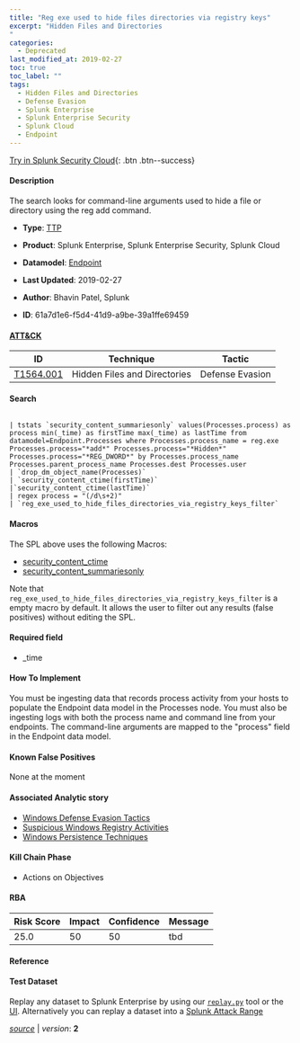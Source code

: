 ```yaml
---
title: "Reg exe used to hide files directories via registry keys"
excerpt: "Hidden Files and Directories
"
categories:
  - Deprecated
last_modified_at: 2019-02-27
toc: true
toc_label: ""
tags:
  - Hidden Files and Directories
  - Defense Evasion
  - Splunk Enterprise
  - Splunk Enterprise Security
  - Splunk Cloud
  - Endpoint
---
```




[Try in Splunk Security Cloud](https://www.splunk.com/en_splunk_app_enrichmentus/cyber-security.html){: .btn .btn--success}

#### Description

The search looks for command-line arguments used to hide a file or directory using the reg add command.

- **Type**: [TTP](https://github.com/splunk/security_content/wiki/object-Analytic-Types)
- **Product**: Splunk Enterprise, Splunk Enterprise Security, Splunk Cloud
- **Datamodel**: [Endpoint](https://docs.splunk.com/Documentation/CIM/latest/User/Endpoint)

- **Last Updated**: 2019-02-27
- **Author**: Bhavin Patel, Splunk
- **ID**: 61a7d1e6-f5d4-41d9-a9be-39a1ffe69459


#### [ATT&CK](https://attack.mitre.org/)

| ID             | Technique        |  Tactic             |
| -------------- | ---------------- |-------------------- |
| [T1564.001](https://attack.mitre.org/techniques/T1564/001/) | Hidden Files and Directories | Defense Evasion |

#### Search

```

| tstats `security_content_summariesonly` values(Processes.process) as process min(_time) as firstTime max(_time) as lastTime from datamodel=Endpoint.Processes where Processes.process_name = reg.exe Processes.process="*add*" Processes.process="*Hidden*" Processes.process="*REG_DWORD*" by Processes.process_name Processes.parent_process_name Processes.dest Processes.user
| `drop_dm_object_name(Processes)` 
| `security_content_ctime(firstTime)` 
|`security_content_ctime(lastTime)`
| regex process = "(/d\s+2)" 
| `reg_exe_used_to_hide_files_directories_via_registry_keys_filter`
```

#### Macros
The SPL above uses the following Macros:
* [security_content_ctime](https://github.com/splunk/security_content/blob/develop/macros/security_content_ctime.yml)
* [security_content_summariesonly](https://github.com/splunk/security_content/blob/develop/macros/security_content_summariesonly.yml)

Note that `reg_exe_used_to_hide_files_directories_via_registry_keys_filter` is a empty macro by default. It allows the user to filter out any results (false positives) without editing the SPL.

#### Required field
* _time


#### How To Implement
You must be ingesting data that records process activity from your hosts to populate the Endpoint data model in the Processes node. You must also be ingesting logs with both the process name and command line from your endpoints. The command-line arguments are mapped to the "process" field in the Endpoint data model.

#### Known False Positives
None at the moment

#### Associated Analytic story
* [Windows Defense Evasion Tactics](/stories/windows_defense_evasion_tactics)
* [Suspicious Windows Registry Activities](/stories/suspicious_windows_registry_activities)
* [Windows Persistence Techniques](/stories/windows_persistence_techniques)


#### Kill Chain Phase
* Actions on Objectives



#### RBA

| Risk Score  | Impact      | Confidence   | Message      |
| ----------- | ----------- |--------------|--------------|
| 25.0 | 50 | 50 | tbd |




#### Reference


#### Test Dataset
Replay any dataset to Splunk Enterprise by using our [`replay.py`](https://github.com/splunk/attack_data#using-replaypy) tool or the [UI](https://github.com/splunk/attack_data#using-ui).
Alternatively you can replay a dataset into a [Splunk Attack Range](https://github.com/splunk/attack_range#replay-dumps-into-attack-range-splunk-server)



[*source*](https://github.com/splunk/security_content/tree/develop/detections/deprecated/reg_exe_used_to_hide_files_directories_via_registry_keys.yml) \| *version*: **2**
